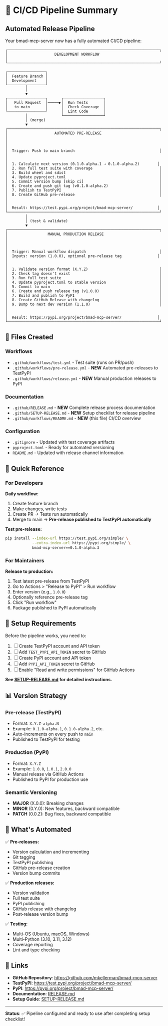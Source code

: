 # 🚀 CI/CD Pipeline Summary

## Automated Release Pipeline

Your bmad-mcp-server now has a fully automated CI/CD pipeline:

```
┌────────────────────────────────────────────────────────────────────┐
│                     DEVELOPMENT WORKFLOW                            │
└────────────────────────────────────────────────────────────────────┘

┌─────────────────┐
│  Feature Branch │
│  Development    │
└────────┬────────┘
         │
         ▼
┌─────────────────┐      ┌──────────────────┐
│   Pull Request  │─────▶│  Run Tests       │
│   to main       │      │  Check Coverage  │
└─────────────────┘      │  Lint Code       │
         │               └──────────────────┘
         │ (merge)
         ▼
┌────────────────────────────────────────────────────────────────────┐
│                     AUTOMATED PRE-RELEASE                           │
│                                                                     │
│  Trigger: Push to main branch                                      │
│                                                                     │
│  1. Calculate next version (0.1.0-alpha.1 → 0.1.0-alpha.2)        │
│  2. Run full test suite with coverage                              │
│  3. Build wheel and sdist                                          │
│  4. Update pyproject.toml                                          │
│  5. Commit version bump [skip ci]                                  │
│  6. Create and push git tag (v0.1.0-alpha.2)                       │
│  7. Publish to TestPyPI                                            │
│  8. Create GitHub pre-release                                      │
│                                                                     │
│  Result: https://test.pypi.org/project/bmad-mcp-server/           │
└────────────────────────────────────────────────────────────────────┘
         │
         │ (test & validate)
         ▼
┌────────────────────────────────────────────────────────────────────┐
│                  MANUAL PRODUCTION RELEASE                          │
│                                                                     │
│  Trigger: Manual workflow dispatch                                 │
│  Inputs: version (1.0.0), optional pre-release tag                │
│                                                                     │
│  1. Validate version format (X.Y.Z)                                │
│  2. Check tag doesn't exist                                        │
│  3. Run full test suite                                            │
│  4. Update pyproject.toml to stable version                        │
│  5. Commit to main                                                 │
│  6. Create and push release tag (v1.0.0)                           │
│  7. Build and publish to PyPI                                      │
│  8. Create GitHub Release with changelog                           │
│  9. Bump to next dev version (1.1.0)                               │
│                                                                     │
│  Result: https://pypi.org/project/bmad-mcp-server/                │
└────────────────────────────────────────────────────────────────────┘
```

## 📁 Files Created

### Workflows
- `.github/workflows/test.yml` - Test suite (runs on PR/push)
- `.github/workflows/pre-release.yml` - **NEW** Automated pre-releases to TestPyPI
- `.github/workflows/release.yml` - **NEW** Manual production releases to PyPI

### Documentation
- `.github/RELEASE.md` - **NEW** Complete release process documentation
- `.github/SETUP-RELEASE.md` - **NEW** Setup checklist for release pipeline
- `.github/workflows/README.md` - **NEW** (this file) CI/CD overview

### Configuration
- `.gitignore` - Updated with test coverage artifacts
- `pyproject.toml` - Ready for automated versioning
- `README.md` - Updated with release channel information

## 🎯 Quick Reference

### For Developers

**Daily workflow:**
1. Create feature branch
2. Make changes, write tests
3. Create PR → Tests run automatically
4. Merge to main → **Pre-release published to TestPyPI automatically**

**Test pre-release:**
```bash
pip install --index-url https://test.pypi.org/simple/ \
            --extra-index-url https://pypi.org/simple/ \
            bmad-mcp-server==0.1.0-alpha.3
```

### For Maintainers

**Release to production:**
1. Test latest pre-release from TestPyPI
2. Go to Actions > "Release to PyPI" > Run workflow
3. Enter version (e.g., `1.0.0`)
4. Optionally reference pre-release tag
5. Click "Run workflow"
6. Package published to PyPI automatically

## 🔑 Setup Requirements

Before the pipeline works, you need to:

1. ☐ Create TestPyPI account and API token
2. ☐ Add `TEST_PYPI_API_TOKEN` secret to GitHub
3. ☐ Create PyPI account and API token
4. ☐ Add `PYPI_API_TOKEN` secret to GitHub
5. ☐ Enable "Read and write permissions" for GitHub Actions

**See [SETUP-RELEASE.md](SETUP-RELEASE.md) for detailed instructions.**

## 📊 Version Strategy

### Pre-release (TestPyPI)
- Format: `X.Y.Z-alpha.N`
- Example: `0.1.0-alpha.1`, `0.1.0-alpha.2`, etc.
- Auto-increments on every push to `main`
- Published to TestPyPI for testing

### Production (PyPI)
- Format: `X.Y.Z`
- Example: `1.0.0`, `1.0.1`, `2.0.0`
- Manual release via GitHub Actions
- Published to PyPI for production use

### Semantic Versioning
- **MAJOR** (X.0.0): Breaking changes
- **MINOR** (0.Y.0): New features, backward compatible
- **PATCH** (0.0.Z): Bug fixes, backward compatible

## 🎉 What's Automated

✅ **Pre-releases:**
- Version calculation and incrementing
- Git tagging
- TestPyPI publishing
- GitHub pre-release creation
- Version bump commits

✅ **Production releases:**
- Version validation
- Full test suite
- PyPI publishing
- GitHub release with changelog
- Post-release version bump

✅ **Testing:**
- Multi-OS (Ubuntu, macOS, Windows)
- Multi-Python (3.10, 3.11, 3.12)
- Coverage reporting
- Lint and type checking

## 🔗 Links

- **GitHub Repository**: https://github.com/mkellerman/bmad-mcp-server
- **TestPyPI**: https://test.pypi.org/project/bmad-mcp-server/
- **PyPI**: https://pypi.org/project/bmad-mcp-server/
- **Documentation**: [RELEASE.md](RELEASE.md)
- **Setup Guide**: [SETUP-RELEASE.md](SETUP-RELEASE.md)

---

**Status**: ✅ Pipeline configured and ready to use after completing setup checklist!
